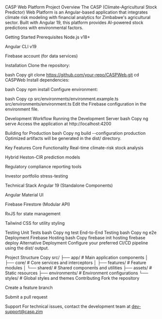 CASP Web Platform
Project Overview
The CASP (Climate-Agricultural Stock Predictor) Web Platform is an Angular-based application that integrates climate risk modeling with financial analytics for Zimbabwe's agricultural sector. Built with Angular 19, this platform provides AI-powered stock predictions with environmental factors.

Getting Started
Prerequisites
Node.js v18+

Angular CLI v19

Firebase account (for data services)

Installation
Clone the repository:

bash
Copy
git clone https://github.com/your-repo/CASPWeb.git
cd CASPWeb
Install dependencies:

bash
Copy
npm install
Configure environment:

bash
Copy
cp src/environments/environment.example.ts src/environments/environment.ts
Edit the Firebase configuration in the environment file.

Development Workflow
Running the Development Server
bash
Copy
ng serve
Access the application at http://localhost:4200

Building for Production
bash
Copy
ng build --configuration production
Optimized artifacts will be generated in the dist/ directory.

Key Features
Core Functionality
Real-time climate-risk stock analysis

Hybrid Heston-CIR prediction models

Regulatory compliance reporting tools

Investor portfolio stress-testing

Technical Stack
Angular 19 (Standalone Components)

Angular Material UI

Firebase Firestore (Modular API)

RxJS for state management

Tailwind CSS for utility styling

Testing
Unit Tests
bash
Copy
ng test
End-to-End Testing
bash
Copy
ng e2e
Deployment
Firebase Hosting
bash
Copy
firebase init hosting
firebase deploy
Alternative Deployment
Configure your preferred CI/CD pipeline using the dist/ output.

Project Structure
Copy
src/
├── app/               # Main application components
│   ├── core/          # Core services and interceptors
│   ├── features/      # Feature modules
│   └── shared/        # Shared components and utilities
├── assets/            # Static resources
├── environments/      # Environment configurations
└── styles/            # Global styles and themes
Contributing
Fork the repository

Create a feature branch

Submit a pull request

Support
For technical issues, contact the development team at dev-support@casp.zim